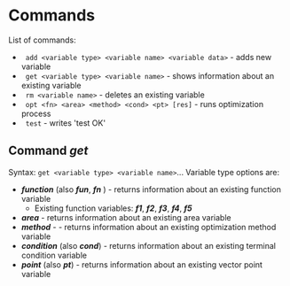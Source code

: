 # Commands

List of commands:
* ``` add <variable type> <variable name> <variable data>```  - adds new variable
* ``` get <variable type> <variable name>```  - shows information about an existing variable
* ``` rm <variable name>```  - deletes an existing variable
* ``` opt <fn> <area> <method> <cond> <pt> [res]```  - runs optimization process
* ``` test```  - writes 'test OK'

## Command *get*
Syntax: ```get <variable type> <variable name>```...
Variable type options are:
* **_function_** (also **_fun_**, **_fn_** ) - returns information about an existing function variable
  + Existing function variables: **_f1_**, **_f2_**, **_f3_**, **_f4_**, **_f5_**
* **_area_**  - returns information about an existing area variable
* **_method_** -  - returns information about an existing optimization method variable
* **_condition_** (also **_cond_**)  - returns information about an existing terminal condition variable
* **_point_** (also **_pt_**)  - returns information about an existing vector point variable

